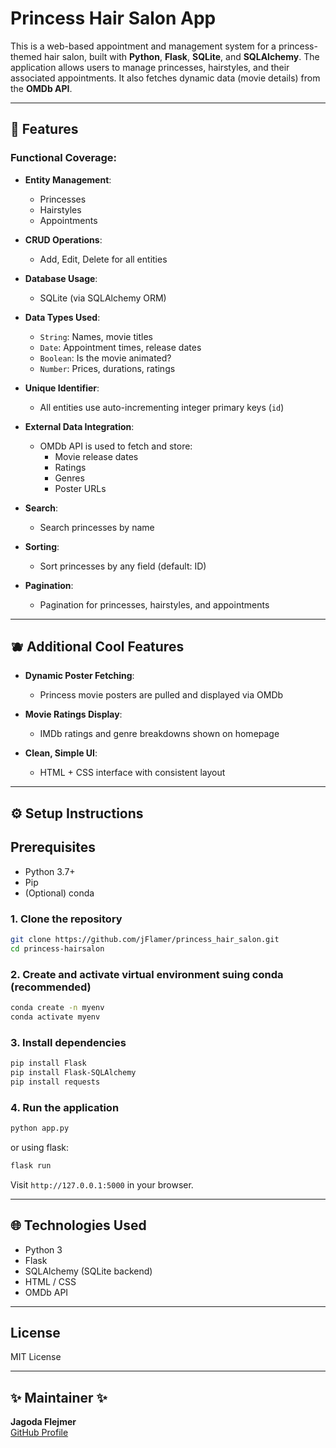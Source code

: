 # Princess Hair Salon App

This is a web-based appointment and management system for a princess-themed hair salon, built with **Python**, **Flask**, **SQLite**, and **SQLAlchemy**. The application allows users to manage princesses, hairstyles, and their associated appointments. It also fetches dynamic data (movie details) from the **OMDb API**.

---

## 🫧 Features

### Functional Coverage:

- **Entity Management**:
  - Princesses
  - Hairstyles
  - Appointments

- **CRUD Operations**:
  - Add, Edit, Delete for all entities

- **Database Usage**:
  - SQLite (via SQLAlchemy ORM)

- **Data Types Used**:
  - `String`: Names, movie titles
  - `Date`: Appointment times, release dates
  - `Boolean`: Is the movie animated?
  - `Number`: Prices, durations, ratings

- **Unique Identifier**:
  - All entities use auto-incrementing integer primary keys (`id`)

- **External Data Integration**:
  - OMDb API is used to fetch and store:
    - Movie release dates
    - Ratings
    - Genres
    - Poster URLs

- **Search**:
  - Search princesses by name

- **Sorting**:
  - Sort princesses by any field (default: ID)

- **Pagination**:
  - Pagination for princesses, hairstyles, and appointments

---

## 🫐 Additional Cool Features

- **Dynamic Poster Fetching**:
  - Princess movie posters are pulled and displayed via OMDb

- **Movie Ratings Display**:
  - IMDb ratings and genre breakdowns shown on homepage

- **Clean, Simple UI**:
  - HTML + CSS interface with consistent layout

---

## ⚙️ Setup Instructions
## Prerequisites
- Python 3.7+
- Pip
- (Optional) conda

### 1. Clone the repository
```bash
git clone https://github.com/jFlamer/princess_hair_salon.git
cd princess-hairsalon
```

### 2. Create and activate virtual environment suing conda (recommended)
```bash
conda create -n myenv
conda activate myenv
```

### 3. Install dependencies
```bash
pip install Flask
pip install Flask-SQLAlchemy
pip install requests
```

### 4. Run the application
```bash
python app.py
```
or using flask:
```bash
flask run
```

Visit `http://127.0.0.1:5000` in your browser.

---

## 🌐 Technologies Used
- Python 3
- Flask
- SQLAlchemy (SQLite backend)
- HTML / CSS
- OMDb API

---

## License
MIT License

---

## ✨ Maintainer ✨
**Jagoda Flejmer**  
[GitHub Profile](https://github.com/jFlamer)

